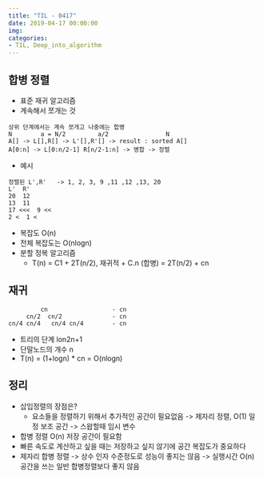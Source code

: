 ```yaml
---
title: "TIL - 0417"
date: 2019-04-17 00:00:00
img:
categories:
- TIL, Deep_into_algorithm
---
```


## 합병 정렬
- 표준 재귀 알고리즘
- 계속해서 쪼개는 것
```
상위 단계에서는 계속 쪼개고 나중에는 합병
N        a = N/2         a/2                N
A[] -> L[],R[] -> L'[],R'[] -> result : sorted A[]
A[0:n] -> L[0:n/2-1] R[n/2-1:n] -> 병합 -> 정렬  
```

- 예시

```
정렬된 L',R'   -> 1, 2, 3, 9 ,11 ,12 ,13, 20
L'  R'
20  12
13  11     
17 <<<  9 <<
2 <  1 <
```

- 복잡도 O(n)
- 전체 복잡도는 O(nlogn)
- 분할 정복 알고리즘
    - T(n) = C1 + 2T(n/2), 재귀적 + C.n (합병) 
     = 2T(n/2) + cn
## 재귀
```
         cn                  - cn
     cn/2  cn/2              - cn
cn/4 cn/4   cn/4 cn/4        - cn
```
- 트리의 단계 lon2n+1
- 단말노드의 개수 n
- T(n) = (1+logn) * cn = O(nlogn)


## 정리
- 삽입정렬의 장점은?
  - 요소들을 정렬하기 위해서 추가적인 공간이 필요없음 -> 제자리 정렬,  O(1) 일정 보조 공간 -> 스왑할때 임시 변수
- 합병 정렬 O(n) 저장 공간이 필요함
- 빠른 속도로 계산하고 싶을 때는 저장하고 싶지 않기에 공간 복잡도가 중요하다
- 제자리 합병 정렬 -> 상수 인자 수준정도로 성능이 좋지는 않음 -> 실행시간 O(n) 공간을 쓰는 일반 합병정렬보다 좋지 않음
